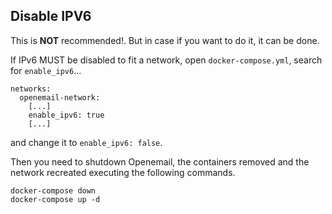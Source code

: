 ## **Disable IPV6**

This is **NOT** recommended!. But in case if you want to do it, it can be done.

If IPv6 MUST be disabled to fit a network, open `docker-compose.yml`, search for `enable_ipv6`...

```
networks:
  openemail-network:
    [...]
    enable_ipv6: true
    [...]
```

 and change it to `enable_ipv6: false`.

Then you need to shutdown Openemail, the containers removed and the network recreated executing the following commands.

```
docker-compose down
docker-compose up -d
```
